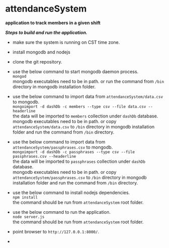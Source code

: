 attendanceSystem
================

**application to track members in a given shift**

***Steps to build and run the application.***


* make sure the system is running on CST time zone.


* install mongodb and nodejs


* clone the git repository.


* use the below command to start mongodb daemon process.  
`mongod`  
mongodb executables need to be in path. or run the command from `/bin` directory in mongodb installation folder.


* use the below command to import data from `attendanceSystem/data.csv` to mongodb.  
`mongoimport -d dashDb -c members --type csv --file data.csv --headerline`  
the data will be imported to `members` collection under `dashDb` database.  
mongodb executables need to be in path. or copy `attendanceSystem/data.csv` to `/bin` directory in mongodb installation folder and run the command from `/bin` directory.

* use the below command to import data from `attendanceSystem/passphrases.csv` to mongodb.  
`mongoimport -d dashDb -c passphrases --type csv --file passphrases.csv --headerline`  
the data will be imported to `passphrases` collection under `dashDb` database.  
mongodb executables need to be in path. or copy `attendanceSystem/passphrases.csv` to `/bin` directory in mongodb installation folder and run the command from `/bin` directory.

* use the below command to install nodejs dependencies.  
`npm install`  
the command should be run from `attendanceSystem` root folder.  


* use the below command to run the application.  
`node server.js`  
the command should be run from `attendanceSystem` root folder.  


* point browser to `http://127.0.0.1:8000/`.

*
